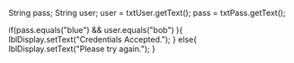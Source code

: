 String pass;
String user;
user = txtUser.getText();
pass = txtPass.getText();

if(pass.equals("blue") && user.equals("bob") ){
    lblDisplay.setText("Credentials Accepted.");
}
else{
    lblDisplay.setText("Please try again.");
}     
